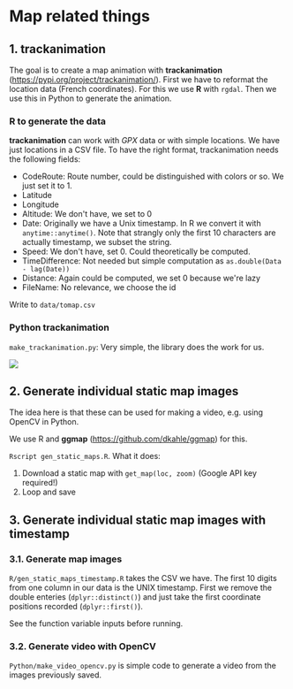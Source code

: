 # Map related things

## 1. trackanimation

The goal is to create a map animation with **trackanimation** (https://pypi.org/project/trackanimation/). First we have to reformat the location data (French coordinates). For this we use **R** with `rgdal`. Then we use this in Python to generate the animation.

### R to generate the data

**trackanimation** can work with *GPX* data or with simple locations. We have just locations in a CSV file. To have the right format, trackanimation needs the following fields:

* CodeRoute: Route number, could be distinguished with colors or so. We just set it to 1.
* Latitude
* Longitude
* Altitude: We don't have, we set to 0
* Date: Originally we have a Unix timestamp. In R we convert it with `anytime::anytime()`. Note that strangly only the first 10 characters are actually timestamp, we subset the string.
* Speed: We don't have, set 0. Could theoretically be computed.
* TimeDifference: Not needed but simple computation as `as.double(Data - lag(Date))`
* Distance: Again could be computed, we set 0 because we're lazy
* FileName: No relevance, we choose the id

Write to `data/tomap.csv`

### Python trackanimation

`make_trackanimation.py`: Very simple, the library does the work for us.

![](preview.gif)

## 2. Generate individual static map images

The idea here is that these can be used for making a video, e.g. using OpenCV in Python.

We use R and **ggmap** (https://github.com/dkahle/ggmap) for this.

`Rscript gen_static_maps.R`. What it does:

1. Download a static map with `get_map(loc, zoom)` (Google API key required!)
2. Loop and save

## 3. Generate individual static map images with timestamp

### 3.1. Generate map images

`R/gen_static_maps_timestamp.R` takes the CSV we have. The first 10 digits from one column in our data is the UNIX timestamp. First we remove the double enteries (`dplyr::distinct()`) and just take the first coordinate positions recorded (`dplyr::first()`).

See the function variable inputs before running.

### 3.2. Generate video with OpenCV

`Python/make_video_opencv.py` is simple code to generate a video from the images previously saved.
